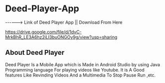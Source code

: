 # Deed-Player-App
------> Link of Deed Player App || Download From Here

https://drive.google.com/file/d/1dvC-MrkBhR_LE3A6hz2iLI3buONGOy9g/view?usp=sharing

## About Deed Player
Deed Player Is a Mobile App which is Made in Android Studio by using Java Programming language For playing videos like Youtube. It is A Good features Like Revinding Videos And a Multimedia To Stop Pause Run ,etc.
